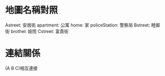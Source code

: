 # 地圖名稱對照
Astreet: 安居街
    apartment: 公寓
        home: 家
    policeStation: 警察局
Bstreet: 睦鄰街
    brothel: 妓院
Cstreet: 富貴街

# 連結關係
(A B C)相互連接